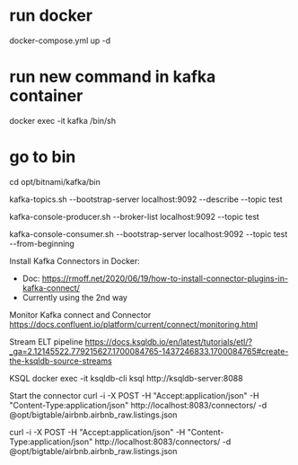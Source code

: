# run docker
docker-compose.yml up -d
# run new command in kafka container
docker exec -it kafka /bin/sh
# go to bin
cd opt/bitnami/kafka/bin


kafka-topics.sh --bootstrap-server localhost:9092 --describe --topic test

kafka-console-producer.sh --broker-list localhost:9092 --topic test

kafka-console-consumer.sh --bootstrap-server localhost:9092 --topic test --from-beginning

Install Kafka Connectors in Docker:
- Doc: https://rmoff.net/2020/06/19/how-to-install-connector-plugins-in-kafka-connect/
- Currently using the 2nd way

Monitor Kafka connect and Connector
https://docs.confluent.io/platform/current/connect/monitoring.html 

Stream ELT pipeline
https://docs.ksqldb.io/en/latest/tutorials/etl/?_ga=2.12145522.779215627.1700084765-1437246833.1700084765#create-the-ksqldb-source-streams

KSQL
docker exec -it ksqldb-cli ksql http://ksqldb-server:8088

Start the connector
curl -i -X POST -H "Accept:application/json" -H  "Content-Type:application/json" http://localhost:8083/connectors/ -d @opt/bigtable/airbnb.airbnb_raw.listings.json

curl -i -X POST -H "Accept:application/json" -H  "Content-Type:application/json" http://localhost:8083/connectors/ -d @opt/bigtable/airbnb.airbnb_raw.listings.json






